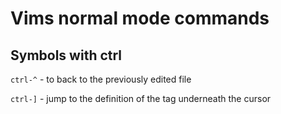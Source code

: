 # Vims normal mode commands

## Symbols with ctrl
`ctrl-^` - to back to the previously edited file

`ctrl-]` - jump to the definition of the tag underneath the cursor
